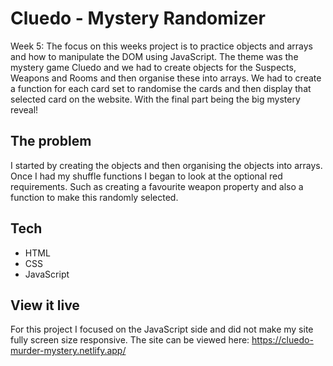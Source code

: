 # Cluedo - Mystery Randomizer

Week 5: The focus on this weeks project is to practice objects and arrays and how to manipulate the DOM using JavaScript.
The theme was the mystery game Cluedo and we had to create objects for the Suspects, Weapons and Rooms and then organise these into arrays.
We had to create a function for each card set to randomise the cards and then display that selected card on the website. With the final part being the big mystery reveal!

## The problem

I started by creating the objects and then organising the objects into arrays. Once I had my shuffle functions I began to look at the optional red requirements. Such as creating a favourite weapon property and also a function to make this randomly selected.

## Tech

- HTML
- CSS
- JavaScript

## View it live

For this project I focused on the JavaScript side and did not make my site fully screen size responsive.
The site can be viewed here:
https://cluedo-murder-mystery.netlify.app/
